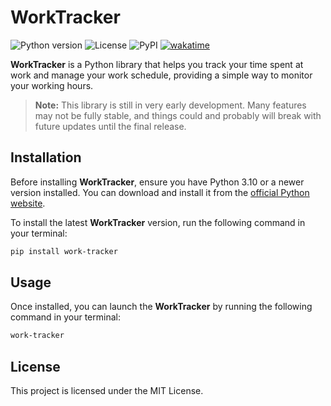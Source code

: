 
# WorkTracker


![Python version](https://img.shields.io/badge/python-%3E%3D%203.10-blue.svg)
![License](https://img.shields.io/badge/license-MIT-green.svg)
![PyPI](https://img.shields.io/pypi/v/work-tracker.svg)
[![wakatime](https://wakatime.com/badge/user/92cf3ac1-102d-4d79-b9a8-c960cf206839/project/8c8f1653-1d14-4d7e-90bc-01591ea36159.svg)](https://wakatime.com/badge/user/92cf3ac1-102d-4d79-b9a8-c960cf206839/project/8c8f1653-1d14-4d7e-90bc-01591ea36159 "Total time spent coding")

**WorkTracker** is a Python library that helps you track your time spent at work and manage your work schedule, providing a simple way to monitor your working hours.

> **Note:** This library is still in very early development. Many features may not be fully stable, and things could and probably will break with future updates until the final release.


## Installation

Before installing **WorkTracker**, ensure you have Python 3.10 or a newer version installed. You can download and install it from the [official Python website](https://www.python.org/downloads/).

To install the latest **WorkTracker** version, run the following command in your terminal:

```bash
pip install work-tracker
```

## Usage

Once installed, you can launch the **WorkTracker** by running the following command in your terminal:

```bash
work-tracker
```

## License

This project is licensed under the MIT License.
